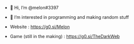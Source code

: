 - 👋 Hi, I’m @melon#3397
- 👀 I’m interested in programming and making random stuff

- Website : https://g0.si/Melon
- Game (still in the making) : https://g0.si/TheDarkWeb
